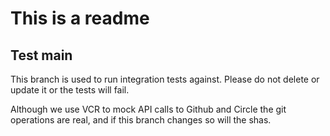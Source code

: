 # This is a readme

## Test main

This branch is used to run integration tests against. Please do not delete or update it or the tests will fail.

Although we use VCR to mock API calls to Github and Circle the git operations are real, and if this branch changes so will the shas.
